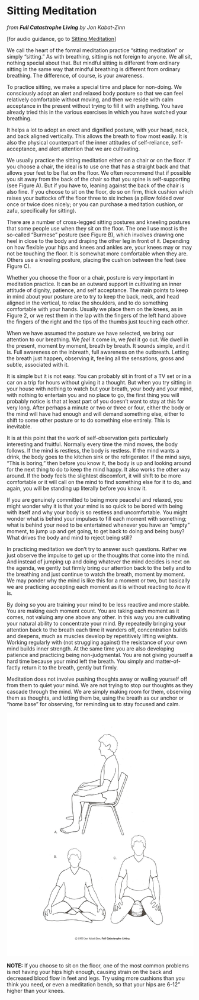 Sitting Meditation
==================

_from **Full Catastrophe Living** by Jon Kabat-Zinn_

[for audio guidance, go to [Sitting Meditation][1]]

We call the heart of the formal meditation practice “sitting meditation” or simply “sitting.” As
with breathing, sitting is not foreign to anyone. We all sit, nothing special about that. But
mindful sitting is different from ordinary sitting in the same way that mindful breathing is
different from ordinary breathing. The difference, of course, is your awareness.

To practice sitting, we make a special time and place for non-doing. We consciously adopt an
alert and relaxed body posture so that we can feel relatively comfortable without moving, and
then we reside with calm acceptance in the present without trying to fill it with anything. You
have already tried this in the various exercises in which you have watched your breathing.

It helps a lot to adopt an erect and dignified posture, with your head, neck, and back aligned
vertically. This allows the breath to flow most easily. It is also the physical counterpart of the
inner attitudes of self-reliance, self-acceptance, and alert attention that we are cultivating.

We usually practice the sitting meditation either on a chair or on the floor. If you choose a
chair, the ideal is to use one that has a straight back and that allows your feet to be flat on the
floor. We often recommend that if possible you sit away from the back of the chair so that you
spine is self-supporting (see Figure A). But if you have to, leaning against the back of the chair
is also fine. If you choose to sit on the floor, do so on firm, thick cushion which raises your
buttocks off the floor three to six inches (a pillow folded over once or twice does nicely; or you
can purchase a meditation cushion, or zafu, specifically for sitting).

There are a number of cross-legged sitting postures and kneeling postures that some people
use when they sit on the floor. The one I use most is the so-called “Burmese” posture (see
Figure B), which involves drawing one heel in close to the body and draping the other leg in
front of it. Depending on how flexible your hips and knees and ankles are, your knees may or
may not be touching the floor. It is somewhat more comfortable when they are. Others use a
kneeling posture, placing the cushion between the feet (see Figure C).

Whether you choose the floor or a chair, posture is very important in meditation practice. It
can be an outward support in cultivating an inner attitude of dignity, patience, and self
acceptance. The main points to keep in mind about your posture are to try to keep the back,
neck, and head aligned in the vertical, to relax the shoulders, and to do something comfortable
with your hands. Usually we place them on the knees, as in Figure 2, or we rest them in the
lap with the fingers of the left hand above the fingers of the right and the tips of the thumbs
just touching each other.

When we have assumed the posture we have selected, we bring our attention to our breathing.
We _feel_ it come in, we _feel_ it go out. We dwell in the present, moment by moment, breath by
breath. It sounds simple, and it is. Full awareness on the inbreath, full awareness on the
outbreath. Letting the breath just happen, observing it, feeling all the sensations, gross and
subtle, associated with it.

It is simple but it is not easy. You can probably sit in front of a TV set or in a car on a trip for
hours without giving it a thought. But when you try sitting in your house with nothing to watch
but your breath, your body and your mind, with nothing to entertain you and no place to go,
the first thing you will probably notice is that at least part of you doesn’t want to stay at this for
very long. After perhaps a minute or two or three or four, either the body or the mind will have
had enough and will demand something else, either to shift to some other posture or to do
something else entirely. This is inevitable.

It is at this point that the work of self-observation gets particularly interesting and fruitful.
Normally every time the mind moves, the body follows. If the mind is restless, the body is
restless. If the mind wants a drink, the body goes to the kitchen sink or the refrigerator. If the
mind says, “This is boring,” then before you know it, the body is up and looking around for the
next thing to do to keep the mind happy. It also works the other way around. If the body feels
the slightest discomfort, it will shift to be more comfortable or it will call on the mind to find
something else for it to do, and again, you will be standing up literally before you know it.

If you are genuinely committed to being more peaceful and relaxed, you might wonder why it is
that your mind is so quick to be bored with being with itself and why your body is so restless
and uncomfortable. You might wonder what is behind your impulses to fill each moment with
something; what is behind your need to be entertained whenever you have an “empty”
moment, to jump up and get going, to get back to doing and being busy? What drives the
body and mind to reject being still?

In practicing meditation we don’t try to answer such questions. Rather we just observe the
impulse to get up or the thoughts that come into the mind. And instead of jumping up and
doing whatever the mind decides is next on the agenda, we gently but firmly bring our
attention back to the belly and to the breathing and just continue to watch the breath, moment
by moment. We may ponder why the mind is like this for a moment or two, but basically we
are practicing accepting each moment as it is without reacting to _how_ it is.

By doing so you are training your mind to be less reactive and more stable. You are making
each moment count. You are taking each moment as it comes, not valuing any one above any
other. In this way you are cultivating your natural ability to concentrate your mind. By
repeatedly bringing your attention back to the breath each time it wanders off, concentration
builds and deepens, much as muscles develop by repetitively lifting weights. Working regularly
with (not struggling against) the resistance of your own mind builds inner strength. At the
same time you are also developing patience and practicing being non-judgmental. You are not
giving yourself a hard time because your mind left the breath. You simply and matter-of-factly
return it to the breath, gently but firmly.

Meditation does not involve pushing thoughts away or walling yourself off from them to quiet
your mind. We are not trying to stop our thoughts as they cascade through the mind. We are
simply making room for them, observing them as thoughts, and letting them be, using the
breath as our anchor or “home base” for observing, for reminding us to stay focused and calm.

![](sitting.jpg)

**NOTE:** If you choose to sit on the floor, one of the most common problems is not having your hips high
enough, causing strain on the back and decreased blood flow in feet and legs. Try using more cushions
than you think you need, or even a meditation bench, so that your hips are 6-12” higher than your knees.

[1]: /meditations/sittingmeditation.md
